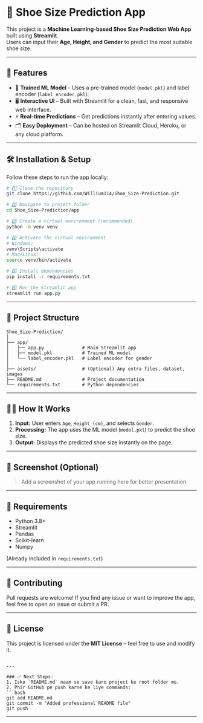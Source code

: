 
# 👟 Shoe Size Prediction App

This project is a **Machine Learning-based Shoe Size Prediction Web App** built using **Streamlit**.  
Users can input their **Age, Height, and Gender** to predict the most suitable shoe size.

---

## 🚀 Features

- 🧠 **Trained ML Model** – Uses a pre-trained model (`model.pkl`) and label encoder (`label_encoder.pkl`).
- 🖥 **Interactive UI** – Built with Streamlit for a clean, fast, and responsive web interface.
- ⚡ **Real-time Predictions** – Get predictions instantly after entering values.
- 🗂 **Easy Deployment** – Can be hosted on Streamlit Cloud, Heroku, or any cloud platform.

---

## 🛠 Installation & Setup

Follow these steps to run the app locally:

```bash
# 1️⃣ Clone the repository
git clone https://github.com/Willium114/Shoe_Size-Prediction.git

# 2️⃣ Navigate to project folder
cd Shoe_Size-Prediction/app

# 3️⃣ Create a virtual environment (recommended)
python -m venv venv

# 4️⃣ Activate the virtual environment
# Windows:
venv\Scripts\activate
# Mac/Linux:
source venv/bin/activate

# 5️⃣ Install dependencies
pip install -r requirements.txt

# 6️⃣ Run the Streamlit app
streamlit run app.py
````

---

## 📂 Project Structure

```
Shoe_Size-Prediction/
│
├── app/
│   ├── app.py              # Main Streamlit app
│   ├── model.pkl           # Trained ML model
│   └── label_encoder.pkl   # Label encoder for gender
│
├── assets/                 # (Optional) Any extra files, dataset, images
├── README.md               # Project documentation
└── requirements.txt        # Python dependencies
```

---

## 🧑‍💻 How It Works

1. **Input:** User enters `Age`, `Height (cm)`, and selects `Gender`.
2. **Processing:** The app uses the ML model (`model.pkl`) to predict the shoe size.
3. **Output:** Displays the predicted shoe size instantly on the page.

---

## 📸 Screenshot (Optional)

> Add a screenshot of your app running here for better presentation.

---

## 📌 Requirements

* Python 3.8+
* Streamlit
* Pandas
* Scikit-learn
* Numpy

(Already included in `requirements.txt`)

---

## 🤝 Contributing

Pull requests are welcome!
If you find any issue or want to improve the app, feel free to open an issue or submit a PR.

---

## 📜 License

This project is licensed under the **MIT License** – feel free to use and modify it.

````

---

### ✅ Next Steps:
1. Isko `README.md` naam se save karo project ke root folder me.  
2. Phir GitHub pe push karne ke liye commands:
```bash
git add README.md
git commit -m "Added professional README file"
git push
````

---

